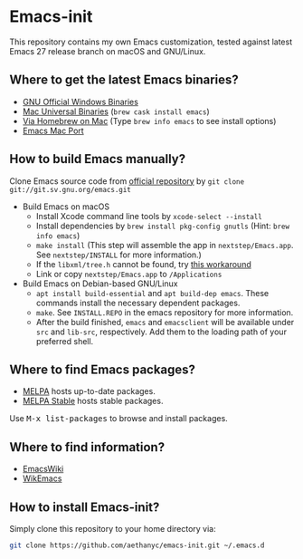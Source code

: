 # Emacs-init #

This repository contains my own Emacs customization, tested against latest Emacs
27 release branch on macOS and GNU/Linux.

## Where to get the latest Emacs binaries? ##

* [GNU Official Windows Binaries](http://ftp.gnu.org/gnu/emacs/windows/)
* [Mac Universal Binaries](http://emacsformacosx.com/) (`brew cask install emacs`)
* [Via Homebrew on Mac](https://github.com/Homebrew/homebrew-core/blob/master/Formula/emacs.rb) (Type `brew info emacs` to see install options)
* [Emacs Mac Port](https://github.com/railwaycat/homebrew-emacsmacport/releases)

## How to build Emacs manually?
Clone Emacs source code from [official repository](https://savannah.gnu.org/projects/emacs) by `git clone git://git.sv.gnu.org/emacs.git`

* Build Emacs on macOS
  * Install Xcode command line tools by `xcode-select --install`
  * Install dependencies by `brew install pkg-config gnutls` (Hint: `brew info emacs`)
  * `make install` (This step will assemble the app in `nextstep/Emacs.app`. See `nextstep/INSTALL` for more information.)
  * If the `libxml/tree.h` cannot be found, try [this workaround](https://lists.gnu.org/archive/html/emacs-devel/2019-10/msg00400.html)
  * Link or copy `nextstep/Emacs.app` to `/Applications`
* Build Emacs on Debian-based GNU/Linux
  * `apt install build-essential` and `apt build-dep emacs`. These commands install the necessary dependent packages.
  * `make`. See `INSTALL.REPO` in the emacs repository for more information.
  * After the build finished, `emacs` and `emacsclient` will be available under `src` and `lib-src`, respectively. Add them to the loading path of your preferred shell.

## Where to find Emacs packages? ##

* [MELPA](http://melpa.org/) hosts up-to-date packages.
* [MELPA Stable](http://stable.melpa.org/) hosts stable packages.

Use <kbd>M-x list-packages</kbd> to browse and install packages.

## Where to find information? ##

* [EmacsWiki](http://www.emacswiki.org/)
* [WikEmacs](http://wikemacs.org/)


## How to install Emacs-init? ##

Simply clone this repository to your home directory via:

```bash
git clone https://github.com/aethanyc/emacs-init.git ~/.emacs.d
```
